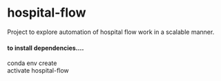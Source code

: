 # hospital-flow

Project to explore automation of hospital flow work in a scalable manner.

#### to install dependencies....
conda env create\
activate hospital-flow


####
